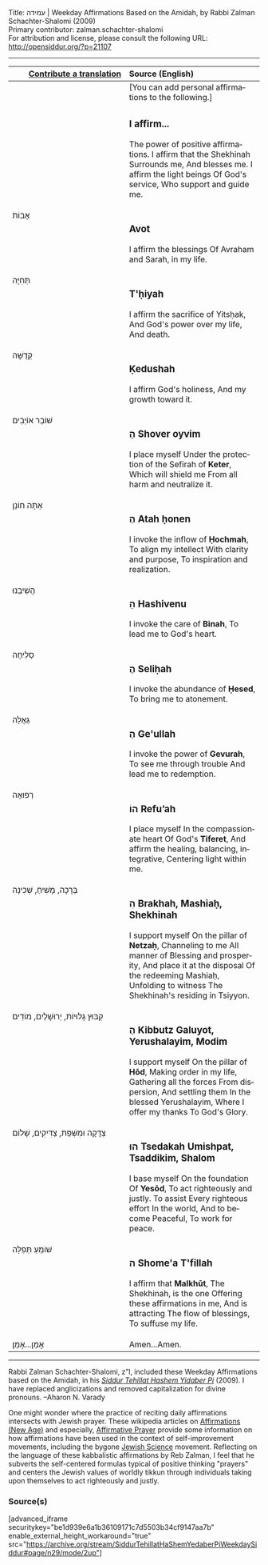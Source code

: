<html>
<head></head>
<body>
Title: עמידה | Weekday Affirmations Based on the Amidah, by Rabbi Zalman Schachter-Shalomi (2009)<br />
Primary contributor: zalman.schachter-shalomi<br />
For attribution and license, please consult the following URL: <a href="http://opensiddur.org/?p=21107">http://opensiddur.org/?p=21107</a>
<p />
<hr />

<table style="margin-left: auto;margin-right: auto;" class="draggable">
<thead><tr><th id="x" style="text-align: right;"><a href="/contributing/upload/">Contribute a translation</a></th><th style="text-align: left;">Source (English)</th></tr></thead>
<tbody>
<tr><td style="vertical-align:top;" width="46%">
<div class="liturgy" lang="he">

</span></div></td>
 
<td style="vertical-align:top;" width="53%">
<div class="english" lang="en">
[You can add personal affirmations to the following.]
</div></td></tr>


<tr><td style="vertical-align:top;" width="46%">
<div class="liturgy" lang="he">

</span></div></td>
 
<td style="vertical-align:top;" width="53%">
<div class="english" lang="en">
<h3>I affirm...</h3>

The power of positive affirmations.
I affirm that the Shekhinah 
Surrounds me, 
And blesses me.
I affirm the light beings 
Of God's service, 
Who support and guide me.
</div></td></tr>


<tr><td style="vertical-align:top;" width="46%">
<div class="liturgy" lang="he">
אָבוֹת
</span></div></td>
 
<td style="vertical-align:top;" width="53%">
<div class="english" lang="en">
<h3>Avot</h3>

I affirm the blessings 
Of Avraham and Sarah, in my life.
</div></td></tr>


<tr><td style="vertical-align:top;" width="46%">
<div class="liturgy" lang="he">
תְּחִיָּה
</span></div></td>
 
<td style="vertical-align:top;" width="53%">
<div class="english" lang="en">
<h3>T'ḥiyah</h3>

I affirm the sacrifice of Yitsḥak, 
And God's power over my life, 
And death.
</div></td></tr>


<tr><td style="vertical-align:top;" width="46%">
<div class="liturgy" lang="he">
קְדֻשָּׁה 
</span></div></td>
 
<td style="vertical-align:top;" width="53%">
<div class="english" lang="en">
<h3>Ḳedushah</h3>

I affirm God's holiness, 
And my growth toward it.
</div></td></tr>


<tr><td style="vertical-align:top;" width="46%">
<div class="liturgy" lang="he">
שׁוֹבֵר אוֹיְבִים
</span></div></td>
 
<td style="vertical-align:top;" width="53%">
<div class="english" lang="en">
<h3>הָ Shover oyvim</h3>

I place myself 
Under the protection of the Sefirah of <strong>Keter</strong>,
Which will shield me 
From all harm and neutralize it.
</div></td></tr>


<tr><td style="vertical-align:top;" width="46%">
<div class="liturgy" lang="he">
אַתָּה חוֹנֵן
</span></div></td>
 
<td style="vertical-align:top;" width="53%">
<div class="english" lang="en">
<h3>הַ Atah ḥonen</h3>  

I invoke the inflow of <strong>Ḥochmah</strong>,
To align my intellect
With clarity and purpose, 
To inspiration and realization.
</div></td></tr>


<tr><td style="vertical-align:top;" width="46%">
<div class="liturgy" lang="he">
הֲשִׁיבֵנוּ
</span></div></td>
 
<td style="vertical-align:top;" width="53%">
<div class="english" lang="en">
<h3>הֵ Hashivenu</h3>

I invoke the care of <strong>Binah</strong>,
To lead me to God's heart.
</div></td></tr>


<tr><td style="vertical-align:top;" width="46%">
<div class="liturgy" lang="he">
סְלִיחָה   
</span></div></td>
 
<td style="vertical-align:top;" width="53%">
<div class="english" lang="en">
<h3>הֶ Seliḥah</h3>

I invoke the abundance of <strong>Ḥesed</strong>,
To bring me to atonement.
</div></td></tr>


<tr><td style="vertical-align:top;" width="46%">
<div class="liturgy" lang="he">
גְּאֻלָּה   
</span></div></td>
 
<td style="vertical-align:top;" width="53%">
<div class="english" lang="en">
<h3>הְ Ge'ullah</h3>

I invoke the power of <strong>Gevurah</strong>,
To see me through trouble 
And lead me to redemption.
</div></td></tr>


<tr><td style="vertical-align:top;" width="46%">
<div class="liturgy" lang="he">
רְפוּאָה   
</span></div></td>
 
<td style="vertical-align:top;" width="53%">
<div class="english" lang="en">
<h3>הוֹ Refu’ah</h3>

I place myself 
In the compassionate heart 
Of God's <strong>Tiferet</strong>,
And affirm the healing, 
balancing, integrative, 
Centering light within me.
</div></td></tr>


<tr><td style="vertical-align:top;" width="46%">
<div class="liturgy" lang="he">
בְּרָכָה, מָשִׁיחַ, שְׁכִינָה   
</span></div></td>
 
<td style="vertical-align:top;" width="53%">
<div class="english" lang="en">
<h3>הִ Brakhah, Mashiaḥ, Shekhinah</h3>

I support myself 
On the pillar of <strong>Netzaḥ</strong>,
Channeling to me 
All manner of
Blessing and prosperity, 
And place it at the disposal 
Of the redeeming Mashiaḥ,
Unfolding to witness 
The Shekhinah's residing in Tsiyyon.
</div></td></tr>


<tr><td style="vertical-align:top;" width="46%">
<div class="liturgy" lang="he">
קִבּוּץ גָּלוּיוֹת, יְרוּשָׁלַיִם, מוֹדִים
</span></div></td>
 
<td style="vertical-align:top;" width="53%">
<div class="english" lang="en">
<h3>הֻ Kibbutz Galuyot, Yerushalayim, Modim</h3>

I support myself 
On the pillar of <strong>Hōd</strong>,
Making order in my life,
Gathering all the forces
From dispersion,
And settling them
In the blessed Yerushalayim,
Where I offer my thanks 
To God's Glory.
</div></td></tr>


<tr><td style="vertical-align:top;" width="46%">
<div class="liturgy" lang="he">
צְדָקָה וּמִשְּׁפַּת, צַדִּיקִים, שָׁלוֹם
</span></div></td>
 
<td style="vertical-align:top;" width="53%">
<div class="english" lang="en">
<h3>הוּ Tsedakah Umishpat, Tsaddikim, Shalom</h3>

I base myself 
On the foundation 
Of <strong>Yesōd</strong>,
To act righteously and justly.
To assist 
Every righteous effort 
In the world, 
And to become 
Peaceful, 
To work for peace.
</div></td></tr>


<tr><td style="vertical-align:top;" width="46%">
<div class="liturgy" lang="he">
שׁוֹמֵעַ תְּפִלָּה
</span></div></td>
 
<td style="vertical-align:top;" width="53%">
<div class="english" lang="en">
<h3>ה Shome'a T'fillah</h3>

I affirm that <strong>Malkhūt</strong>,
The Shekhinah, is the one 
Offering these affirmations in me,
And is attracting 
The flow of blessings, 
To suffuse my life. 
</div></td></tr>


<tr><td style="vertical-align:top;" width="46%">
<div class="liturgy" lang="he">
אָמֵן...אָמֵן׃
</span></div></td>
 
<td style="vertical-align:top;" width="53%">
<div class="english" lang="en">
Amen...Amen.
</div></td></tr>
</tbody></table>

<hr />

Rabbi Zalman Schachter-Shalomi, z”l, included these Weekday Affirmations based on the Amidah, in his <em><a href="https://opensiddur.org/siddurim/ha-ari/neo-hasidut/reb-zalmans-open-siddur-tehillat-hashem/">Siddur Tehillat Hashem Yidaber Pi</a></em> (2009). I have replaced anglicizations and removed capitalization for divine pronouns. –Aharon N. Varady

One might wonder where the practice of reciting daily affirmations intersects with Jewish prayer. These wikipedia articles on <a href="https://en.wikipedia.org/wiki/Affirmations_(New_Age)">Affirmations (New Age)</a> and especially, <a href="https://en.wikipedia.org/wiki/Affirmative_prayer">Affirmative Prayer</a> provide some information on how affirmations have been used in the context of self-improvement movements, including the bygone <a href="https://en.wikipedia.org/wiki/Jewish_Science">Jewish Science</a> movement. Reflecting on the language of these kabbalistic affirmations by Reb Zalman, I feel that he subverts the self-centered formulas typical of positive thinking "prayers" and centers the Jewish values of worldly tikkun through individuals taking upon themselves to act righteously and justly.

<h3>Source(s)</h3>

[advanced_iframe securitykey="be1d939e6a1b36109171c7d5503b34cf9147aa7b" enable_external_height_workaround="true" src="https://archive.org/stream/SiddurTehillatHaShemYedaberPiWeekdaySiddur#page/n29/mode/2up"]
</body>
</html>